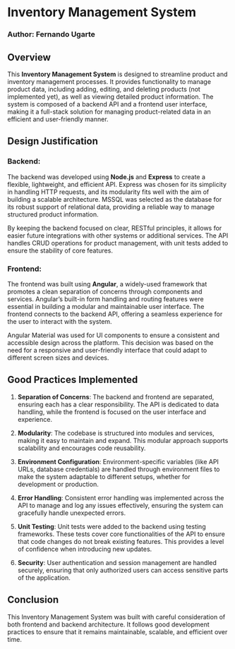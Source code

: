 # Inventory Management System

### Author: Fernando Ugarte

## Overview
This **Inventory Management System** is designed to streamline product and inventory management processes. It provides functionality to manage product data, including adding, editing, and deleting products (not implemented yet), as well as viewing detailed product information. The system is composed of a backend API and a frontend user interface, making it a full-stack solution for managing product-related data in an efficient and user-friendly manner.

## Design Justification

### Backend:
The backend was developed using **Node.js** and **Express** to create a flexible, lightweight, and efficient API. Express was chosen for its simplicity in handling HTTP requests, and its modularity fits well with the aim of building a scalable architecture. MSSQL was selected as the database for its robust support of relational data, providing a reliable way to manage structured product information.

By keeping the backend focused on clear, RESTful principles, it allows for easier future integrations with other systems or additional services. The API handles CRUD operations for product management, with unit tests added to ensure the stability of core features.

### Frontend:
The frontend was built using **Angular**, a widely-used framework that promotes a clean separation of concerns through components and services. Angular’s built-in form handling and routing features were essential in building a modular and maintainable user interface. The frontend connects to the backend API, offering a seamless experience for the user to interact with the system.

Angular Material was used for UI components to ensure a consistent and accessible design across the platform. This decision was based on the need for a responsive and user-friendly interface that could adapt to different screen sizes and devices.

## Good Practices Implemented
1. **Separation of Concerns**: The backend and frontend are separated, ensuring each has a clear responsibility. The API is dedicated to data handling, while the frontend is focused on the user interface and experience.
   
2. **Modularity**: The codebase is structured into modules and services, making it easy to maintain and expand. This modular approach supports scalability and encourages code reusability.
   
3. **Environment Configuration**: Environment-specific variables (like API URLs, database credentials) are handled through environment files to make the system adaptable to different setups, whether for development or production.

4. **Error Handling**: Consistent error handling was implemented across the API to manage and log any issues effectively, ensuring the system can gracefully handle unexpected errors.

5. **Unit Testing**: Unit tests were added to the backend using testing frameworks. These tests cover core functionalities of the API to ensure that code changes do not break existing features. This provides a level of confidence when introducing new updates.

6. **Security**: User authentication and session management are handled securely, ensuring that only authorized users can access sensitive parts of the application.

## Conclusion
This Inventory Management System was built with careful consideration of both frontend and backend architecture. It follows good development practices to ensure that it remains maintainable, scalable, and efficient over time.
